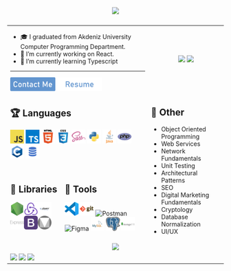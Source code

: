 <h1 align="center"><img  src="https://readme-typing-svg.herokuapp.com/?font=Righteous&size=35&center=true&vCenter=true&width=500&height=70&duration=4000&lines=Hi+There+!+👋;+I'm+Batuhan+!;+I'm+Front-end+Developer;" /></h1>

<table>
  <tr>
    <td valign="top" colspan="2" width="65%">
      <ul>
        <li>
          🎓 I graduated from Akdeniz University Computer Programming
          Department.
        </li>
        <li>🔭 I’m currently working on React.</li>
        <li>📌 I’m currently learning Typescript</li>
      </ul>
      <hr />
      <a href="mailto:batuhankaraman0@hotmail.com"
        ><img
          alt="Contact Me"
          height="32px"
          src="https://raw.githubusercontent.com/batukaraman/batukaraman/e99e0625031da2f5b5b2b436d5a7fb8809779d61/assets/contact-me.svg"
      /></a>
      <a href="https://raw.githubusercontent.com/batukaraman/batukaraman/01087db6cbd853e5eb6302f016e5f3827ff248d0/Resume-ENG.pdf"
        ><img
          alt="Resume"
          height="32px"
          src="https://raw.githubusercontent.com/batukaraman/batukaraman/e99e0625031da2f5b5b2b436d5a7fb8809779d61/assets/resume.svg"
      /></a>
    </td>
    <td align="center">
      <img src="https://quotes-github-readme.vercel.app/api?theme=dark" />
      <img src="https://spotify-github-profile.vercel.app/api/view?uid=21xtpq4hqiqi25gx5i7w7ao4q&theme=novatorem"  />
    </td>
  </tr>
  <tr></tr>
  <tr>
    <td  valign="top"  colspan="2">
      <h2>🏆 Languages</h2>
      <img
        alt="JavaScript"
        width="32px"
        src="https://raw.githubusercontent.com/github/explore/80688e429a7d4ef2fca1e82350fe8e3517d3494d/topics/javascript/javascript.png"
      />
      <img
        alt="TypeScript"
        width="32px"
        src="https://raw.githubusercontent.com/github/explore/80688e429a7d4ef2fca1e82350fe8e3517d3494d/topics/typescript/typescript.png"
      />
      <img
        alt="HTML"
        width="32px"
        src="https://raw.githubusercontent.com/github/explore/80688e429a7d4ef2fca1e82350fe8e3517d3494d/topics/html/html.png"
      />
      <img
        alt="CSS"
        width="32px"
        src="https://raw.githubusercontent.com/github/explore/80688e429a7d4ef2fca1e82350fe8e3517d3494d/topics/css/css.png"
      />
      <img
        alt="SASS"
        width="32px"
        src="https://raw.githubusercontent.com/github/explore/80688e429a7d4ef2fca1e82350fe8e3517d3494d/topics/sass/sass.png"
      />
      <img
        alt="Python"
        width="32px"
        src="https://raw.githubusercontent.com/github/explore/80688e429a7d4ef2fca1e82350fe8e3517d3494d/topics/python/python.png"
      />
      <img
        alt="Java"
        width="32px"
        src="https://raw.githubusercontent.com/github/explore/80688e429a7d4ef2fca1e82350fe8e3517d3494d/topics/java/java.png"
      />
      <img
        alt="PHP"
        width="32px"
        src="https://raw.githubusercontent.com/github/explore/80688e429a7d4ef2fca1e82350fe8e3517d3494d/topics/php/php.png"
      />
      <img
        alt="C"
        width="32px"
        src="https://raw.githubusercontent.com/github/explore/80688e429a7d4ef2fca1e82350fe8e3517d3494d/topics/c/c.png"
      />
      <img
        alt="C"
        width="32px"
        src="https://raw.githubusercontent.com/github/explore/80688e429a7d4ef2fca1e82350fe8e3517d3494d/topics/sql/sql.png"
      />
    </td>
    <td valign="top" rowspan="3">
      <h2>🏅 Other</h2>
      <ul>
        <li>Object Oriented Programming</li>
        <li>Web Services</li>
        <li>Network Fundamentals</li>
        <li>Unit Testing</li>
        <li>Architectural Patterns</li>
        <li>SEO</li>
        <li>Digital Marketing Fundamentals</li>
        <li>Cryptology</li>
        <li>Database Normalization</li>
        <li>UI/UX</li>
      </ul>
    </td>
  </tr>
  <tr></tr>
  <tr>
    <td valign="top">
      <h2>🚀 Libraries</h2>
      <img align="left" alt="NodeJs" width="32px" src="https://raw.githubusercontent.com/github/explore/80688e429a7d4ef2fca1e82350fe8e3517d3494d/topics/nodejs/nodejs.png" />
      <img align="left" alt="NodeJs" width="32px" src="https://raw.githubusercontent.com/github/explore/80688e429a7d4ef2fca1e82350fe8e3517d3494d/topics/redux/redux.png" />
      <img align="left" alt="NodeJs" width="32px" src="https://raw.githubusercontent.com/github/explore/80688e429a7d4ef2fca1e82350fe8e3517d3494d/topics/jquery/jquery.png" />
      <img align="left" alt="NodeJs" width="32px" src="https://raw.githubusercontent.com/github/explore/80688e429a7d4ef2fca1e82350fe8e3517d3494d/topics/express/express.png" />
      <img align="left" alt="NodeJs" width="32px" src="https://raw.githubusercontent.com/github/explore/80688e429a7d4ef2fca1e82350fe8e3517d3494d/topics/bootstrap/bootstrap.png" />
      <img align="left" alt="NodeJs" width="32px" src="https://raw.githubusercontent.com/github/explore/80688e429a7d4ef2fca1e82350fe8e3517d3494d/topics/material-design/material-design.png" />
    </td>
    <td valign="top">
      <h2>🧰 Tools</h2>
      <img
        alt="Visual Studio Code"
        width="32px"
        src="https://raw.githubusercontent.com/github/explore/80688e429a7d4ef2fca1e82350fe8e3517d3494d/topics/visual-studio-code/visual-studio-code.png"
      />
      <img
        alt="Git"
        width="32px"
        src="https://raw.githubusercontent.com/github/explore/80688e429a7d4ef2fca1e82350fe8e3517d3494d/topics/git/git.png"
      />
      <img
        alt="Postman"
        width="32px"
        src="https://res.cloudinary.com/startup-grind/image/upload/c_fill,dpr_2.0,f_auto,g_center,h_1080,q_100,w_1080/v1/gcs/platform-data-dsc/events/postman%20logo.png"
      />
      <img
        alt="Figma"
        width="32px"
        src="https://cdn-icons-png.flaticon.com/512/5968/5968705.png"
      />
      <img
        alt="MySQL"
        width="32px"
        src="https://raw.githubusercontent.com/github/explore/80688e429a7d4ef2fca1e82350fe8e3517d3494d/topics/mysql/mysql.png"
      />
      <img
        alt="PostgreSQL"
        width="32px"
        src="https://raw.githubusercontent.com/github/explore/80688e429a7d4ef2fca1e82350fe8e3517d3494d/topics/postgresql/postgresql.png"
      />
      <img
        alt="MongoDB"
        width="32px"
        src="https://raw.githubusercontent.com/github/explore/80688e429a7d4ef2fca1e82350fe8e3517d3494d/topics/mongodb/mongodb.png"
      />
    </td>
  </tr>
  <tr></tr>
  <tr>
    <td colspan="3" align="center">
      <img src="https://github-profile-trophy.vercel.app/?username=batukaraman&theme=darkhub&margin-w=8&margin-h=8&row=1" />
    </td>
  </tr>
  <tr></tr>
  <tr>
    <td colspan="3">
      <img width="100%" src="https://github-profile-summary-cards.vercel.app/api/cards/profile-details?username=batukaraman&theme=github_dark" />
      <img width="49.5%" src="https://github-profile-summary-cards.vercel.app/api/cards/repos-per-language?username=batukaraman&theme=github_dark&exclude=CSS" />
      <img width="49.5%" src="https://github-profile-summary-cards.vercel.app/api/cards/stats?username=batukaraman&theme=github_dark" />
    </td>
  </tr>
</table>
